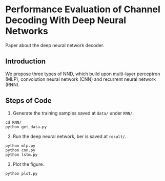 # Performance Evaluation of Channel Decoding With Deep Neural Networks 
Paper about the deep neural network decoder.

## Introduction

We propose three types of NND, which build upon multi-layer perceptron (MLP), convolution neural network (CNN) and recurrent neural network (RNN).
## Steps of Code

1. Generate the training samples saved at `data/` under `RNN/`.

```
cd RNN/
python get_data.py

```

2. Run the deep neural network, ber is saved at `result/`.

```
python mlp.py
python cnn.py
python lstm.py
```

3. Plot the figure.
```
python plot.py
```

